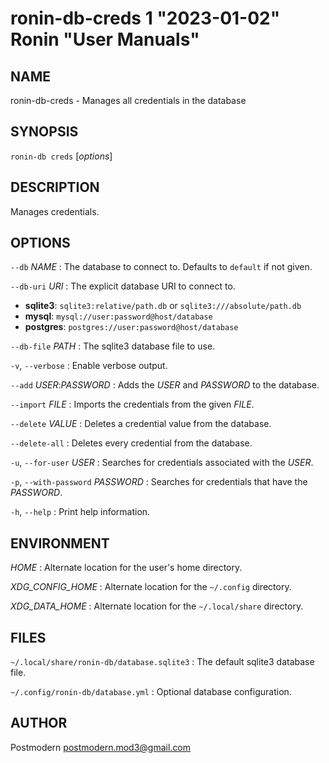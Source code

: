 # ronin-db-creds 1 "2023-01-02" Ronin "User Manuals"

## NAME

ronin-db-creds - Manages all credentials in the database

## SYNOPSIS

`ronin-db creds` [*options*]

## DESCRIPTION

Manages credentials.

## OPTIONS

`--db` *NAME*
: The database to connect to. Defaults to `default` if not given.

`--db-uri` *URI*
: The explicit database URI to connect to.

  * **sqlite3**: `sqlite3:relative/path.db` or `sqlite3:///absolute/path.db`
  * **mysql**: `mysql://user:password@host/database`
  * **postgres**: `postgres://user:password@host/database`

`--db-file` *PATH*
: The sqlite3 database file to use.

`-v`, `--verbose`
: Enable verbose output.

`--add` *USER*:*PASSWORD*
: Adds the *USER* and *PASSWORD* to the database.

`--import` *FILE*
: Imports the credentials from the given *FILE*.

`--delete` *VALUE*
: Deletes a credential value from the database.

`--delete-all`
: Deletes every credential from the database.

`-u`, `--for-user` *USER*
: Searches for credentials associated with the *USER*.

`-p`, `--with-password` *PASSWORD*
: Searches for credentials that have the *PASSWORD*.

`-h`, `--help`
: Print help information.

## ENVIRONMENT

*HOME*
: Alternate location for the user's home directory.

*XDG_CONFIG_HOME*
: Alternate location for the `~/.config` directory.

*XDG_DATA_HOME*
: Alternate location for the `~/.local/share` directory.

## FILES

`~/.local/share/ronin-db/database.sqlite3`
: The default sqlite3 database file.

`~/.config/ronin-db/database.yml`
: Optional database configuration.

## AUTHOR

Postmodern <postmodern.mod3@gmail.com>

